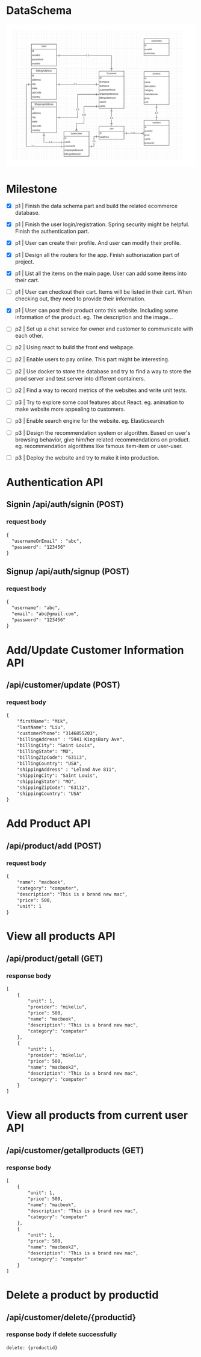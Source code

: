 # DataSchema
![Data schema](/images/DataSchema.png)
# Milestone
- [x] p1 | Finish the data schema part and build the related ecommerce database. 
- [x] p1 | Finish the user login/registration. Spring security might be helpful. Finish the authentication part.
- [x] p1 | User can create their profile. And user can modify their profile.
- [x] p1 | Design all the routers for the app. Finish authoriazation part of project. 
- [x] p1 | List all the items on the main page. User can add some items into their cart.
- [ ] p1 | User can checkout their cart. Items will be listed in their cart. When checking out, they need to provide their information.
- [x] p1 | User can post their product onto this website. Including some information of the product. eg. The description and the image...
- [ ] p2 | Set up a chat service for owner and customer to communicate with each other.
- [ ] p2 | Using react to build the front end webpage.
- [ ] p2 | Enable users to pay online. This part might be interesting.
- [ ] p2 | Use docker to store the database and try to find a way to store the prod server and test server into different containers.
- [ ] p2 | Find a way to record metrics of the websites and write unit tests.
- [ ] p3 | Try to explore some cool features about React. eg. animation to make website more appealing to customers.
- [ ] p3 | Enable search engine for the website. eg. Elasticsearch
- [ ] p3 | Design the recommendation system or algorithm. Based on user's browsing behavior, give him/her related recommendations on product. eg. recommendation algorithms like famous item-item or user-user.
- [ ] p3 | Deploy the website and try to make it into production.


# Authentication API
## Signin /api/auth/signin (POST)  
### request body
```
{  
  "usernameOrEmail" : "abc",  
  "password": "123456"  
}  
```  
## Signup /api/auth/signup (POST)  
### request body
```
{  
  "username": "abc",  
  "email": "abc@gmail.com",  
  "password": "123456"  
}  
```

# Add/Update Customer Information API
## /api/customer/update (POST)  
### request body
```
{
  	"firstName": "Mik",
	"lastName": "Liu",
	"customerPhone": "3146855203",
	"billingAddress" : "5941 KingsBury Ave",
	"billingCity": "Saint Louis",
	"billingState": "MO",
	"billingZipCode": "63113",
	"billingCountry": "USA",
	"shippingAddress" : "Leland Ave 811",
	"shippingCity": "Saint Louis",
	"shippingState": "MO",
	"shippingZipCode": "63112",
	"shippingCountry": "USA"
}
```


# Add Product API
## /api/product/add (POST)  
### request body
```
{
	"name": "macbook",
	"category": "computer",
	"description": "This is a brand new mac",
	"price": 500,
	"unit": 1
}
```


# View all products API
## /api/product/getall (GET)  
### response body
```
[
    {
        "unit": 1,
        "provider": "mikeliu",
        "price": 500,
        "name": "macbook",
        "description": "This is a brand new mac",
        "category": "computer"
    },
    {
        "unit": 1,
        "provider": "mikeliu",
        "price": 500,
        "name": "macbook2",
        "description": "This is a brand new mac",
        "category": "computer"
    }
]
```

# View all products from current user API
## /api/customer/getallproducts (GET)  
### response body
```
[
    {
        "unit": 1,
        "price": 500,
        "name": "macbook",
        "description": "This is a brand new mac",
        "category": "computer"
    },
    {
        "unit": 1,
        "price": 500,
        "name": "macbook2",
        "description": "This is a brand new mac",
        "category": "computer"
    }
]
```

# Delete a product by productid
## /api/customer/delete/{productid}
### response body if delete successfully
```
delete: {productid}
```
